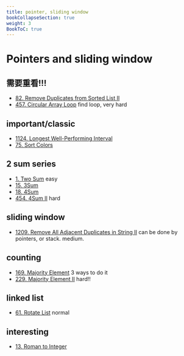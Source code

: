```yaml
---
title: pointer, sliding window
bookCollapseSection: true
weight: 3
BookToC: true
---
```

# Pointers and sliding window

## 需要重看!!!
- [82. Remove Duplicates from Sorted List II](82)
- [457. Circular Array Loop](457) find loop, very hard

## important/classic
- [1124. Longest Well-Performing Interval](1124)
- [75. Sort Colors](75)
## 2 sum series
- [1. Two Sum](1) easy
- [15. 3Sum](15) 
- [18. 4Sum](18)
- [454. 4Sum II](454) hard

## sliding window
- [1209. Remove All Adjacent Duplicates in String II](1209) can be done by pointers, or stack. medium.


## counting
- [169. Majority Element](169) 3 ways to do it
- [229. Majority Element II](229) hard!!

## linked list
- [61. Rotate List](61) normal 

## interesting
- [13. Roman to Integer](13)